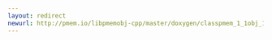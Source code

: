 ```yaml
---
layout: redirect
newurl: http://pmem.io/libpmemobj-cpp/master/doxygen/classpmem_1_1obj_1_1standard__alloc__policy_3_01void_01_4-members.html
---
```

